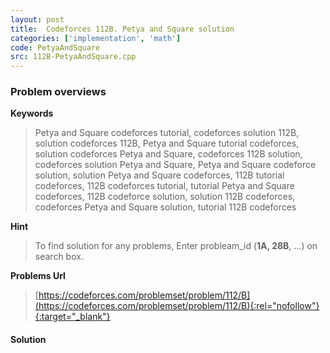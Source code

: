 ```yaml
---
layout: post
title:  Codeforces 112B. Petya and Square solution
categories: ['implementation', 'math']
code: PetyaAndSquare
src: 112B-PetyaAndSquare.cpp
---
```

### **Problem overviews**

**Keywords**
> Petya and Square codeforces tutorial, codeforces solution 112B, solution codeforces 112B, Petya and Square tutorial codeforces, solution codeforces Petya and Square, codeforces 112B solution, codeforces solution Petya and Square, Petya and Square codeforce solution, solution Petya and Square codeforces, 112B tutorial codeforces, 112B codeforces tutorial, tutorial Petya and Square codeforces, 112B codeforce solution, solution 112B codeforces, codeforces Petya and Square solution, tutorial 112B codeforces

**Hint**
> To find solution for any problems, Enter probleam_id (**1A, 28B**, ...) on search box. 

**Problems Url**
> [https://codeforces.com/problemset/problem/112/B](https://codeforces.com/problemset/problem/112/B){:rel="nofollow"}{:target="_blank"}

#### **Solution**



